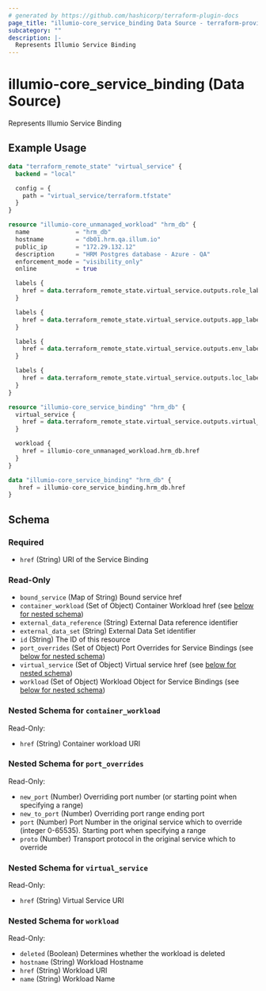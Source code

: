 ```yaml
---
# generated by https://github.com/hashicorp/terraform-plugin-docs
page_title: "illumio-core_service_binding Data Source - terraform-provider-illumio-core"
subcategory: ""
description: |-
  Represents Illumio Service Binding
---
```


# illumio-core_service_binding (Data Source)

Represents Illumio Service Binding

## Example Usage

```terraform
data "terraform_remote_state" "virtual_service" {
  backend = "local"

  config = {
    path = "virtual_service/terraform.tfstate"
  }
}

resource "illumio-core_unmanaged_workload" "hrm_db" {
  name             = "hrm_db"
  hostname         = "db01.hrm.qa.illum.io"
  public_ip        = "172.29.132.12"
  description      = "HRM Postgres database - Azure - QA"
  enforcement_mode = "visibility_only"
  online           = true

  labels {
    href = data.terraform_remote_state.virtual_service.outputs.role_label_href
  }

  labels {
    href = data.terraform_remote_state.virtual_service.outputs.app_label_href
  }

  labels {
    href = data.terraform_remote_state.virtual_service.outputs.env_label_href
  }

  labels {
    href = data.terraform_remote_state.virtual_service.outputs.loc_label_href
  }
}

resource "illumio-core_service_binding" "hrm_db" {
  virtual_service {
    href = data.terraform_remote_state.virtual_service.outputs.virtual_service_href
  }

  workload {
    href = illumio-core_unmanaged_workload.hrm_db.href
  }
}

data "illumio-core_service_binding" "hrm_db" {
   href = illumio-core_service_binding.hrm_db.href
}
```

<!-- schema generated by tfplugindocs -->
## Schema

### Required

- `href` (String) URI of the Service Binding

### Read-Only

- `bound_service` (Map of String) Bound service href
- `container_workload` (Set of Object) Container Workload href (see [below for nested schema](#nestedatt--container_workload))
- `external_data_reference` (String) External Data reference identifier
- `external_data_set` (String) External Data Set identifier
- `id` (String) The ID of this resource
- `port_overrides` (Set of Object) Port Overrides for Service Bindings (see [below for nested schema](#nestedatt--port_overrides))
- `virtual_service` (Set of Object) Virtual service href (see [below for nested schema](#nestedatt--virtual_service))
- `workload` (Set of Object) Workload Object for Service Bindings (see [below for nested schema](#nestedatt--workload))

<a id="nestedatt--container_workload"></a>
### Nested Schema for `container_workload`

Read-Only:

- `href` (String) Container workload URI


<a id="nestedatt--port_overrides"></a>
### Nested Schema for `port_overrides`

Read-Only:

- `new_port` (Number) Overriding port number (or starting point when specifying a range)
- `new_to_port` (Number) Overriding port range ending port
- `port` (Number) Port Number in the original service which to override (integer 0-65535). Starting port when specifying a range
- `proto` (Number) Transport protocol in the original service which to override


<a id="nestedatt--virtual_service"></a>
### Nested Schema for `virtual_service`

Read-Only:

- `href` (String) Virtual Service URI


<a id="nestedatt--workload"></a>
### Nested Schema for `workload`

Read-Only:

- `deleted` (Boolean) Determines whether the workload is deleted
- `hostname` (String) Workload Hostname
- `href` (String) Workload URI
- `name` (String) Workload Name


